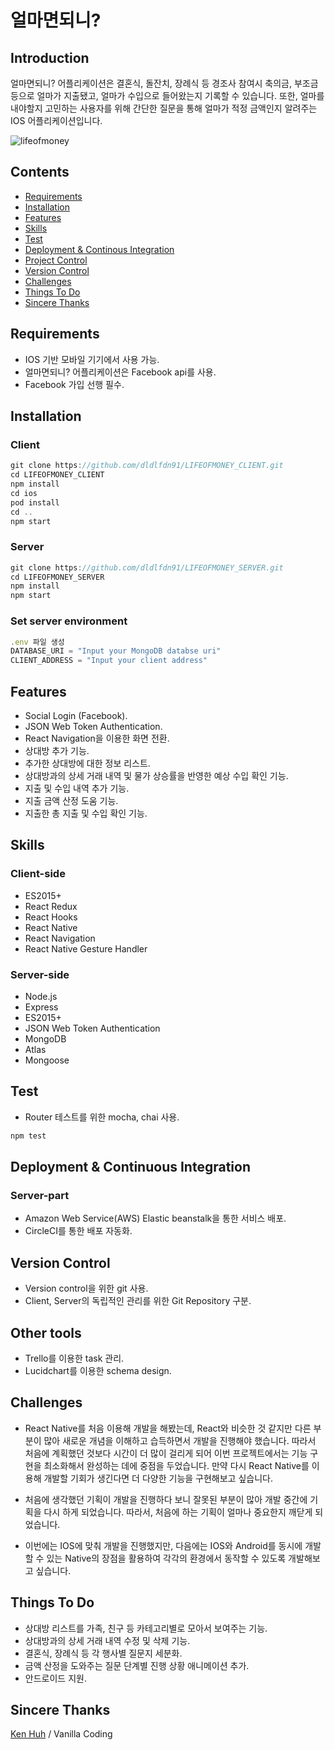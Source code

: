 # 얼마면되니?

## Introduction

얼마면되니? 어플리케이션은 결혼식, 돌잔치, 장례식 등 경조사 참여시 축의금, 부조금 등으로 얼마가 지출됐고, 얼마가 수입으로 들어왔는지 기록할 수 있습니다. 또한, 얼마를 내야할지 고민하는 사용자를 위해 간단한 질문을 통해 얼마가 적정 금액인지 알려주는 IOS 어플리케이션입니다.

![lifeofmoney](lifeofmoney.gif)

## Contents

* [Requirements](#Requirements)
* [Installation](#Installation)
* [Features](#Features)
* [Skills](#Skills)
* [Test](#Test)
* [Deployment & Continous Integration](#Deployment-&-Continous-Integration)
* [Project Control](#Project-Control)
* [Version Control](#Version-Control)
* [Challenges](#Challenges)
* [Things To Do](#Things-To-Do)
* [Sincere Thanks](#Sincere-Thanks)

## Requirements

* IOS 기반 모바일 기기에서 사용 가능.
* 얼마면되니? 어플리케이션은 Facebook api를 사용.
* Facebook 가입 선행 필수.

## Installation

### Client

```javascript
git clone https://github.com/dldlfdn91/LIFEOFMONEY_CLIENT.git
cd LIFEOFMONEY_CLIENT
npm install
cd ios
pod install
cd ..
npm start
```

### Server

```javascript
git clone https://github.com/dldlfdn91/LIFEOFMONEY_SERVER.git
cd LIFEOFMONEY_SERVER
npm install
npm start
```

### Set server environment

```javascript
.env 파일 생성
DATABASE_URI = "Input your MongoDB databse uri"
CLIENT_ADDRESS = "Input your client address"
```

## Features

* Social Login (Facebook).
* JSON Web Token Authentication.
* React Navigation을 이용한 화면 전환.
* 상대방 추가 기능.
* 추가한 상대방에 대한 정보 리스트.
* 상대방과의 상세 거래 내역 및 물가 상승률을 반영한 예상 수입 확인 기능.
* 지출 및 수입 내역 추가 기능.
* 지출 금액 산정 도움 기능.
* 지출한 총 지출 및 수입 확인 기능.

## Skills

### Client-side

* ES2015+
* React Redux
* React Hooks
* React Native
* React Navigation
* React Native Gesture Handler

### Server-side

* Node.js
* Express
* ES2015+
* JSON Web Token Authentication
* MongoDB
* Atlas
* Mongoose

## Test

* Router 테스트를 위한 mocha, chai 사용.

```javascript
npm test
```

## Deployment & Continuous Integration

### Server-part

* Amazon Web Service(AWS) Elastic beanstalk을 통한 서비스 배포.
* CircleCI를 통한 배포 자동화.

## Version Control

* Version control을 위한 git 사용.
* Client, Server의 독립적인 관리를 위한 Git Repository 구분.

## Other tools

* Trello를 이용한 task 관리.
* Lucidchart를 이용한 schema design.

## Challenges

* React Native를 처음 이용해 개발을 해봤는데, React와 비슷한 것 같지만 다른 부분이 많아 새로운 개념을 이해하고 습득하면서 개발을 진행해야 했습니다. 따라서 처음에 계획했던 것보다 시간이 더 많이 걸리게 되어 이번 프로젝트에서는 기능 구현을 최소화해서 완성하는 데에 중점을 두었습니다. 만약 다시 React Native를 이용해 개발할 기회가 생긴다면 더 다양한 기능을 구현해보고 싶습니다.

* 처음에 생각했던 기획이 개발을 진행하다 보니 잘못된 부분이 많아 개발 중간에 기획을 다시 하게 되었습니다. 따라서, 처음에 하는 기획이 얼마나 중요한지 깨닫게 되었습니다.

* 이번에는 IOS에 맞춰 개발을 진행했지만, 다음에는 IOS와 Android를 동시에 개발할 수 있는 Native의 장점을 활용하여 각각의 환경에서 동작할 수 있도록 개발해보고 싶습니다.

## Things To Do

* 상대방 리스트를 가족, 친구 등 카테고리별로 모아서 보여주는 기능.
* 상대방과의 상세 거래 내역 수정 및 삭제 기능.
* 결혼식, 장례식 등 각 행사별 질문지 세분화.
* 금액 산정을 도와주는 질문 단계별 진행 상황 애니메이션 추가.
* 안드로이드 지원.

## Sincere Thanks

[Ken Huh](https://github.com/Ken123777) / Vanilla Coding
